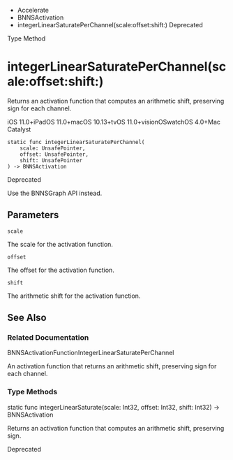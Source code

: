 

- Accelerate
- BNNSActivation
-  integerLinearSaturatePerChannel(scale:offset:shift:) Deprecated

Type Method

# integerLinearSaturatePerChannel(scale:offset:shift:)

Returns an activation function that computes an arithmetic shift, preserving sign for each channel.

iOS 11.0+iPadOS 11.0+macOS 10.13+tvOS 11.0+visionOSwatchOS 4.0+Mac Catalyst

``` source
static func integerLinearSaturatePerChannel(
    scale: UnsafePointer,
    offset: UnsafePointer,
    shift: UnsafePointer
) -> BNNSActivation
```

Deprecated

Use the BNNSGraph API instead.

## Parameters 

`scale`  

The scale for the activation function.

`offset`  

The offset for the activation function.

`shift`  

The arithmetic shift for the activation function.

## See Also

### Related Documentation

BNNSActivationFunctionIntegerLinearSaturatePerChannel

An activation function that returns an arithmetic shift, preserving sign for each channel.

### Type Methods

static func integerLinearSaturate(scale: Int32, offset: Int32, shift: Int32) -> BNNSActivation

Returns an activation function that computes an arithmetic shift, preserving sign.

Deprecated

